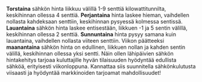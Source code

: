 **Torstaina** sähkön hinta liikkuu välillä 1-9 senttiä kilowattitunnilta, keskihinnan ollessa 4 senttiä. **Perjantaina** hinta laskee hieman, vaihdellen nollasta kahdeksaan senttiin, keskihinnan pysyessä kolmessa sentissä. **Lauantaina** sähkön hinta laskee entisestään, liikkuen -1 ja 5 sentin välillä, keskihinnan ollessa 2 senttiä. **Sunnuntaina** hinta pysyy samana kuin lauantaina, vaihdellen nollasta viiteen senttiin. Viikon päätteeksi **maanantaina** sähkön hinta on edullinen, liikkuen nollan ja kahden sentin välillä, keskihinnan ollessa yksi sentti. Näin ollen lähipäivien sähkön hintakehitys tarjoaa kuluttajille hyvän tilaisuuden hyödyntää edullista sähköä, erityisesti viikonloppuna. Kannattaa siis suunnitella sähkönkulutusta viisaasti ja hyödyntää markkinoiden tarjoamat mahdollisuudet!